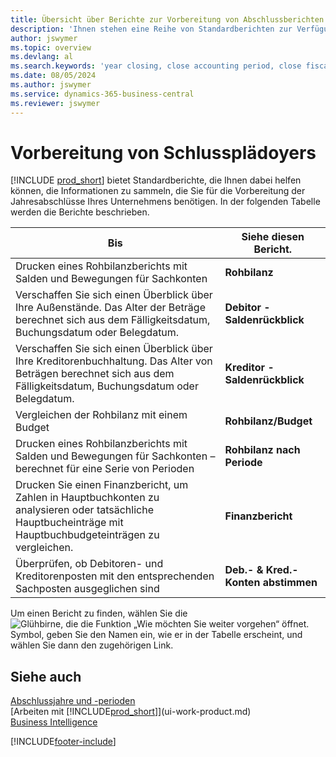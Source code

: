 ```yaml
---
title: Übersicht über Berichte zur Vorbereitung von Abschlussberichten
description: 'Ihnen stehen eine Reihe von Standardberichten zur Verfügung, mit denen die benötigten Informationen zum Vorbereiten der Abschlussabrechnungen des Mandanten gesammelt werden können.'
author: jswymer
ms.topic: overview
ms.devlang: al
ms.search.keywords: 'year closing, close accounting period, close fiscal year, aging, creditor payments, vendor payments, assets, liabilities, equity, analysis, reporting, financial report, business intelligence, BI, Power Bi, KPI'
ms.date: 08/05/2024
ms.author: jswymer
ms.service: dynamics-365-business-central
ms.reviewer: jswymer
---
```


# Vorbereitung von Schlussplädoyers

[!INCLUDE [prod_short](includes/prod_short.md)] bietet Standardberichte, die Ihnen dabei helfen können, die Informationen zu sammeln, die Sie für die Vorbereitung der Jahresabschlüsse Ihres Unternehmens benötigen. In der folgenden Tabelle werden die Berichte beschrieben.  

| Bis | Siehe diesen Bericht. |
| --- | --- |
| Drucken eines Rohbilanzberichts mit Salden und Bewegungen für Sachkonten |**Rohbilanz** |
| Verschaffen Sie sich einen Überblick über Ihre Außenstände. Das Alter der Beträge berechnet sich aus dem Fälligkeitsdatum, Buchungsdatum oder Belegdatum. |**Debitor - Saldenrückblick** |
| Verschaffen Sie sich einen Überblick über Ihre Kreditorenbuchhaltung. Das Alter von Beträgen berechnet sich aus dem Fälligkeitsdatum, Buchungsdatum oder Belegdatum. |**Kreditor - Saldenrückblick** |
| Vergleichen der Rohbilanz mit einem Budget |**Rohbilanz/Budget** |
| Drucken eines Rohbilanzberichts mit Salden und Bewegungen für Sachkonten – berechnet für eine Serie von Perioden |**Rohbilanz nach Periode** |
| Drucken Sie einen Finanzbericht, um Zahlen in Hauptbuchkonten zu analysieren oder tatsächliche Hauptbucheinträge mit Hauptbuchbudgeteinträgen zu vergleichen. |**Finanzbericht** |
| Überprüfen, ob Debitoren- und Kreditorenposten mit den entsprechenden Sachposten ausgeglichen sind |**Deb.- & Kred.-Konten abstimmen** |

Um einen Bericht zu finden, wählen Sie die ![Glühbirne, die die Funktion „Wie möchten Sie weiter vorgehen“ öffnet.](media/ui-search/search_small.png "Sagen Sie mir, was Sie tun möchten") Symbol, geben Sie den Namen ein, wie er in der Tabelle erscheint, und wählen Sie dann den zugehörigen Link.

## Siehe auch

[Abschlussjahre und -perioden](year-close-years-periods.md)    
[Arbeiten mit [!INCLUDE[prod_short](includes/prod_short.md)]](ui-work-product.md)    
[Business Intelligence](bi.md)  


[!INCLUDE[footer-include](includes/footer-banner.md)]